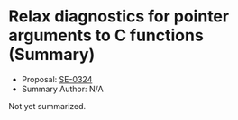 # Relax diagnostics for pointer arguments to C functions (Summary)

* Proposal: [SE-0324](https://github.com/apple/swift-evolution/blob/main/proposals/0324-c-lang-pointer-arg-conversion.md)
* Summary Author: N/A

Not yet summarized.
